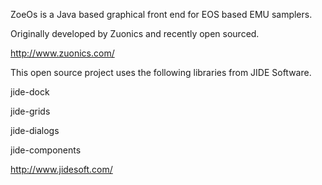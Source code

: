 ZoeOs is a Java based graphical front end for EOS based EMU samplers.

Originally developed by Zuonics and recently open sourced.

http://www.zuonics.com/


This open source project uses the following libraries from JIDE Software.

jide-dock

jide-grids

jide-dialogs

jide-components

http://www.jidesoft.com/
